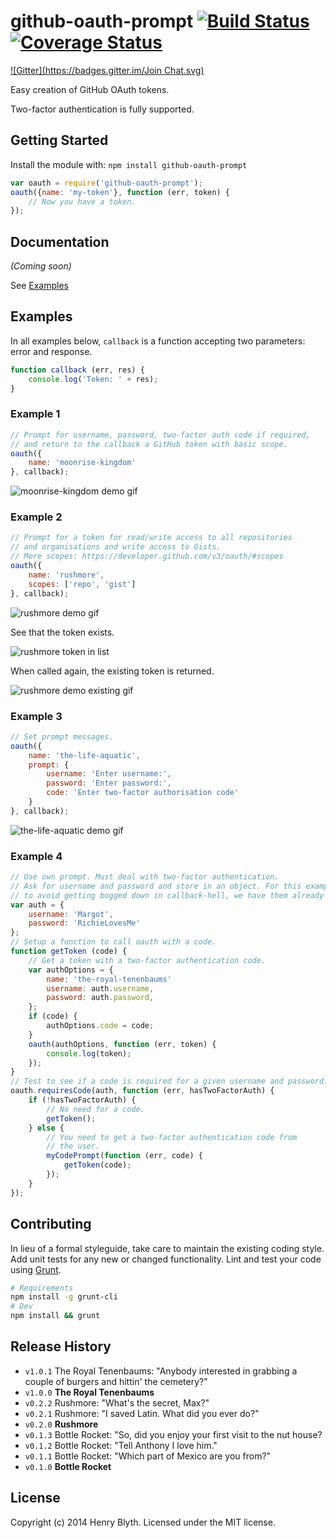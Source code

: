 # github-oauth-prompt [![Build Status](https://secure.travis-ci.org/henrahmagix/github-oauth-prompt.png?branch=master)](http://travis-ci.org/henrahmagix/github-oauth-prompt) [![Coverage Status](https://coveralls.io/repos/henrahmagix/github-oauth-prompt/badge.png)](https://coveralls.io/r/henrahmagix/github-oauth-prompt)

[![Gitter](https://badges.gitter.im/Join Chat.svg)](https://gitter.im/henrahmagix/github-oauth-prompt?utm_source=badge&utm_medium=badge&utm_campaign=pr-badge&utm_content=badge)

Easy creation of GitHub OAuth tokens.

Two-factor authentication is fully supported.

## Getting Started
Install the module with: `npm install github-oauth-prompt`

```javascript
var oauth = require('github-oauth-prompt');
oauth({name: 'my-token'}, function (err, token) {
    // Now you have a token.
});
```

## Documentation
_(Coming soon)_

See <a href="#examples">Examples</a>

## Examples
In all examples below, `callback` is a function accepting two parameters: error and response.
```js
function callback (err, res) {
    console.log('Token: ' + res);
}
```

### Example 1

```javascript
// Prompt for username, password, two-factor auth code if required,
// and return to the callback a GitHub token with basic scope.
oauth({
    name: 'moonrise-kingdom'
}, callback);
```

![moonrise-kingdom demo gif](http://i.imgur.com/f2VbL6m.gif)

### Example 2

```javascript
// Prompt for a token for read/write access to all repositories
// and organisations and write access to Gists.
// More scopes: https://developer.github.com/v3/oauth/#scopes
oauth({
    name: 'rushmore',
    scopes: ['repo', 'gist']
}, callback);
```

![rushmore demo gif](http://i.imgur.com/msW2ZYc.gif)

See that the token exists.

![rushmore token in list](http://i.imgur.com/9Of7p3Z.png)

When called again, the existing token is returned.

![rushmore demo existing gif](http://i.imgur.com/2xDlLpi.gif)

### Example 3

```javascript
// Set prompt messages.
oauth({
    name: 'the-life-aquatic',
    prompt: {
        username: 'Enter username:',
        password: 'Enter password:',
        code: 'Enter two-factor authorisation code'
    }
}, callback);
```

![the-life-aquatic demo gif](http://i.imgur.com/oj3kgwP.gif)

### Example 4

```javascript
// Use own prompt. Must deal with two-factor authentication.
// Ask for username and password and store in an object. For this example, and
// to avoid getting bogged down in callback-hell, we have them already available.
var auth = {
    username: 'Margot',
    password: 'RichieLovesMe'
};
// Setup a function to call oauth with a code.
function getToken (code) {
    // Get a token with a two-factor authentication code.
    var authOptions = {
        name: 'the-royal-tenenbaums'
        username: auth.username,
        password: auth.password,
    };
    if (code) {
        authOptions.code = code;
    }
    oauth(authOptions, function (err, token) {
        console.log(token);
    });
}
// Test to see if a code is required for a given username and password.
oauth.requiresCode(auth, function (err, hasTwoFactorAuth) {
    if (!hasTwoFactorAuth) {
        // No need for a code.
        getToken();
    } else {
        // You need to get a two-factor authentication code from
        // the user.
        myCodePrompt(function (err, code) {
            getToken(code);
        });
    }
});
```

## Contributing
In lieu of a formal styleguide, take care to maintain the existing coding style. Add unit tests for any new or changed functionality. Lint and test your code using [Grunt](http://gruntjs.com/).

```bash
# Requirements
npm install -g grunt-cli
# Dev
npm install && grunt
```

## Release History
- `v1.0.1` The Royal Tenenbaums: "Anybody interested in grabbing a couple of burgers and hittin' the cemetery?"
- `v1.0.0` **The Royal Tenenbaums**
- `v0.2.2` Rushmore: "What's the secret, Max?"
- `v0.2.1` Rushmore: "I saved Latin. What did you ever do?"
- `v0.2.0` **Rushmore**
- `v0.1.3` Bottle Rocket: "So, did you enjoy your first visit to the nut house?
- `v0.1.2` Bottle Rocket: "Tell Anthony I love him."
- `v0.1.1` Bottle Rocket: "Which part of Mexico are you from?"
- `v0.1.0` **Bottle Rocket**

## License
Copyright (c) 2014 Henry Blyth. Licensed under the MIT license.
